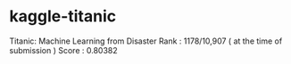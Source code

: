 # kaggle-titanic
Titanic: Machine Learning from Disaster
Rank : 1178/10,907 ( at the time of submission )
Score : 0.80382
